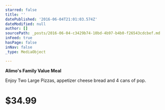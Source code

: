 ```yaml
---
starred: false
title: ''
datePublished: '2016-06-04T21:01:03.574Z'
dateModified: null
author: []
sourcePath: _posts/2016-06-04-c3429b74-10bd-4b97-b4b0-f26543cdcbef.md
inFeed: true
hasPage: false
inNav: false
_type: MediaObject

---
```

**Alimo's Family Value Meal**

Enjoy Two Large Pizzas, appetizer cheese bread and 4 cans of pop.

# **$34.99**